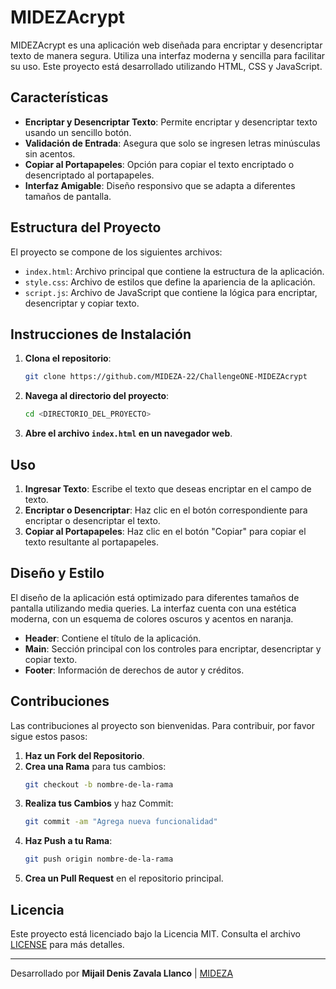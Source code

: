# MIDEZAcrypt

MIDEZAcrypt es una aplicación web diseñada para encriptar y desencriptar texto de manera segura. Utiliza una interfaz moderna y sencilla para facilitar su uso. Este proyecto está desarrollado utilizando HTML, CSS y JavaScript.

## Características

- **Encriptar y Desencriptar Texto**: Permite encriptar y desencriptar texto usando un sencillo botón.
- **Validación de Entrada**: Asegura que solo se ingresen letras minúsculas sin acentos.
- **Copiar al Portapapeles**: Opción para copiar el texto encriptado o desencriptado al portapapeles.
- **Interfaz Amigable**: Diseño responsivo que se adapta a diferentes tamaños de pantalla.

## Estructura del Proyecto

El proyecto se compone de los siguientes archivos:

- `index.html`: Archivo principal que contiene la estructura de la aplicación.
- `style.css`: Archivo de estilos que define la apariencia de la aplicación.
- `script.js`: Archivo de JavaScript que contiene la lógica para encriptar, desencriptar y copiar texto.

## Instrucciones de Instalación

1. **Clona el repositorio**:
    ```bash
    git clone https://github.com/MIDEZA-22/ChallengeONE-MIDEZAcrypt
    ```

2. **Navega al directorio del proyecto**:
    ```bash
    cd <DIRECTORIO_DEL_PROYECTO>
    ```

3. **Abre el archivo `index.html` en un navegador web**.

## Uso

1. **Ingresar Texto**: Escribe el texto que deseas encriptar en el campo de texto.
2. **Encriptar o Desencriptar**: Haz clic en el botón correspondiente para encriptar o desencriptar el texto.
3. **Copiar al Portapapeles**: Haz clic en el botón "Copiar" para copiar el texto resultante al portapapeles.

## Diseño y Estilo

El diseño de la aplicación está optimizado para diferentes tamaños de pantalla utilizando media queries. La interfaz cuenta con una estética moderna, con un esquema de colores oscuros y acentos en naranja.

- **Header**: Contiene el título de la aplicación.
- **Main**: Sección principal con los controles para encriptar, desencriptar y copiar texto.
- **Footer**: Información de derechos de autor y créditos.

## Contribuciones

Las contribuciones al proyecto son bienvenidas. Para contribuir, por favor sigue estos pasos:

1. **Haz un Fork del Repositorio**.
2. **Crea una Rama** para tus cambios:
    ```bash
    git checkout -b nombre-de-la-rama
    ```
3. **Realiza tus Cambios** y haz Commit:
    ```bash
    git commit -am "Agrega nueva funcionalidad"
    ```
4. **Haz Push a tu Rama**:
    ```bash
    git push origin nombre-de-la-rama
    ```
5. **Crea un Pull Request** en el repositorio principal.

## Licencia

Este proyecto está licenciado bajo la Licencia MIT. Consulta el archivo [LICENSE](LICENSE) para más detalles.

---

Desarrollado por **Mijail Denis Zavala Llanco** | [MIDEZA](https://mideza-22.github.io/Mijail-Denis-Zavala-Llanco---CV/)
